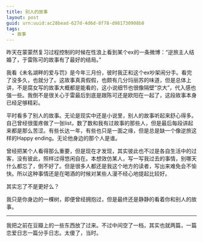 ```yaml
---
title: 别人的故事
layout: post
guid: urn:uuid:ac28bead-627d-4d6d-8f78-d981730908b8
tags:
  - 故事
---
```


昨天在蒙蒙然复习过程控制的时候在性浪上看到某个ex的一条微博：“逆旅主人结婚了，于雷陈可的故事有了最好的结局。”

我看《未名湖畔的爱与罚》是今年三月份，彼时我正和这个ex吵架闹分手。看完了没多久，也就分了。这故事真真假假，也颇有几分玛丽苏的味道，但是总体上讲，不是腐女写的故事大概都是能看的，这小说细节也很像隔壁“京大”，代入感也强一些。我倒不是很关心于雷最后到底是跟陈可还是欧阳在一起了，这段故事本身已经足够精彩。

平时看多了别人的故事。无论是现实中还是小说里，别人的故事听起来舒心得多。自己曾经很蛋疼做了一张list，数了数和我有过故事的那些人，但是最后每段讲起来都是那么苦涩。有些长达一年，有些也只是一面之缘，但是总是缺一个像逆旅这样的Happy ending。无论他身边的那个人是谁。

曾经把某个人看得那么重要，但是现在才发现，其实彼此也不过是各自生活中的过客，没有彼此，照样过得悠闲自在。本想效仿某人，写一写我过去的事情，别哪天什么都忘了，倒不好了。但是很多人都还是我这个地方的读者，写出来难免会不愉快。所以这种事情还是在喝酒的时候对某些人漫不经心地提起比较好。

其实忘了不是更好么？

我只是你身边的一棵树，即便曾经拥抱过，但是最终还是静静的看着你和别人的故事。

---

我把之前在豆瓣上的一些东西放了过来。不过中间空了一档，其实也就两篇，一篇恋爱日志一篇分手日志。太傻了，当时。
